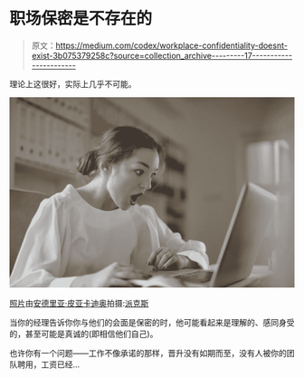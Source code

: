 # 职场保密是不存在的

> 原文：<https://medium.com/codex/workplace-confidentiality-doesnt-exist-3b075379258c?source=collection_archive---------17----------------------->

理论上这很好，实际上几乎不可能。

![](img/7b9ef9ca2348f6d5d18c917509dbc12f.png)

[照片](https://www.pexels.com/photo/woman-in-white-long-sleeve-shirt-using-silver-laptop-computer-3784324/)由[安德里亚·皮亚卡迪奥](https://www.pexels.com/@olly/)拍摄:[派克斯](https://www.pexels.com/)

当你的经理告诉你你与他们的会面是保密的时，他可能看起来是理解的、感同身受的，甚至可能是真诚的(即相信他们自己)。

也许你有一个问题——工作不像承诺的那样，晋升没有如期而至，没有人被你的团队聘用，工资已经…